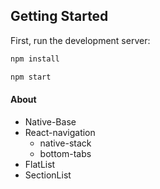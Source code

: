 ## Getting Started

First, run the development server:

```bash
npm install
```

```bash
npm start
```

#### About

- Native-Base
- React-navigation
  - native-stack
  - bottom-tabs
- FlatList
- SectionList

